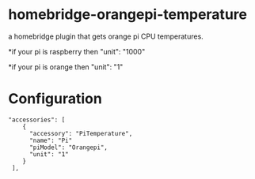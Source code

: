 # homebridge-orangepi-temperature
a homebridge plugin that gets orange pi CPU temperatures.

*if your pi is raspberry then "unit": "1000"

*if your pi is orange then "unit": "1"

# Configuration
    "accessories": [
        {
          "accessory": "PiTemperature",
          "name": "Pi"
          "piModel": "Orangepi",
          "unit": "1"
        }
     ],
